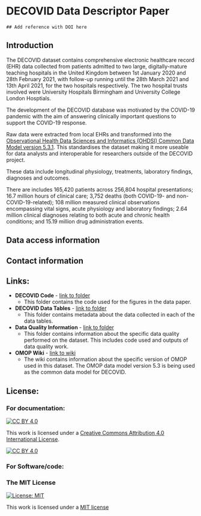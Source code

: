 # DECOVID Data Descriptor Paper

`## Add reference with DOI here`

## Introduction

The DECOVID dataset contains comprehensive electronic healthcare record (EHR) data collected from patients admitted to two large, digitally-mature teaching hospitals in the United Kingdom between 1st January 2020 and 28th February 2021,  with follow-up running until the 28th March 2021 and 13th April 2021, for the two hospitals respectively. The two hospital trusts involved were University Hospitals Birmingham and University College London Hosptials.

The development of the DECOVID database was motivated by the COVID-19 pandemic with the aim of answering clinically important questions to support the COVID-19 response.

Raw data were extracted from local EHRs and transformed into the [Observational Health Data Sciences and Informatics (OHDSI) Common Data Model version 5.3.1](https://ohdsi.github.io/CommonDataModel/). This standardises the dataset making it more useable for data analysts and interoperable for researchers outside of the DECOVID project.

These data include longitudinal physiology, treatments, laboratory findings, diagnoses and outcomes.

There are  includes 165,420 patients across 256,804 hospital presentations; 16.7 million hours of clinical care; 3,752 deaths (both COVID-19- and non-COVID-19-related); 108 million measured clinical observations encompassing vital signs, acute physiology and laboratory findings; 2.64 million clinical diagnoses relating to both acute and chronic health conditions; and 15.19 million drug administration events.

## Data access information


## Contact information


## Links:
* **DECOVID Code** - [link to folder](https://github.com/alan-turing-institute/DECOVID-data-paper/tree/main/DECOVID-data-descriptor-paper-code)
   * This folder contains the code used for the figures in the data paper.
* **DECOVID Data Tables** - [link to folder](https://github.com/alan-turing-institute/DECOVID-data-paper/tree/main/Decovid-data-tables)
  * This folder contains metadata about the data collected in each of the data tables.
* **Data Quality Information** - [link to folder](https://github.com/alan-turing-institute/DECOVID-data-paper/tree/main/Data-quality-information)
  * This folder contains information about the specific data quality performed on the dataset. This includes code used and outputs of data quality work.
* **OMOP Wiki** - [link to wiki](https://github.com/alan-turing-institute/DECOVID-data-paper/wiki/OMOP-wiki)
  * The wiki contains information about the specific version of OMOP used in this dataset. The OMOP data model version 5.3 is being used as the common data model for DECOVID.

## License:
### For documentation:
[![CC BY 4.0][cc-by-shield]][cc-by]

This work is licensed under a
[Creative Commons Attribution 4.0 International License][cc-by].

[![CC BY 4.0][cc-by-image]][cc-by]

[cc-by]: http://creativecommons.org/licenses/by/4.0/
[cc-by-image]: https://i.creativecommons.org/l/by/4.0/88x31.png
[cc-by-shield]: https://img.shields.io/badge/License-CC%20BY%204.0-lightgrey.svg

### For Software/code:
### The MIT License
[![License: MIT](https://img.shields.io/badge/License-MIT-yellow.svg)](https://opensource.org/licenses/MIT)

This work is licensed under a [MIT license](https://opensource.org/licenses/MIT)

